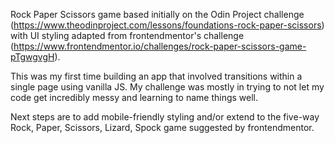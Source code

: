 Rock Paper Scissors game based initially on the Odin Project challenge (https://www.theodinproject.com/lessons/foundations-rock-paper-scissors) with UI styling adapted from frontendmentor's challenge (https://www.frontendmentor.io/challenges/rock-paper-scissors-game-pTgwgvgH).

This was my first time building an app that involved transitions within a single page using vanilla JS. My challenge was mostly in trying to not let my code get incredibly messy and learning to name things well.

Next steps are to add mobile-friendly styling and/or extend to the five-way Rock, Paper, Scissors, Lizard, Spock game suggested by frontendmentor.


